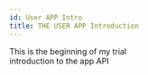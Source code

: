 ```yaml
---
id: User APP Intro
title: THE USER APP Introduction
---
```

This is the beginning of my trial  
introduction to the app API